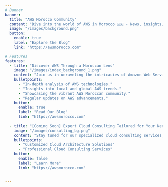 ```yaml
---
# Banner
banner:
  title: "AWS Morocco Community"
  content: "Dive into the world of AWS in Morocco 🇲🇦 - News, insights, and community updates (Unofficial)"
  image: "/images/background.png"
  button:
    enable: true
    label: "Explore the Blog"
    link: "https://awsmorocco.com"

# Features
features:
  - title: "Discover AWS Through a Moroccan Lens"
    image: "/images/index_background_1.png"
    content: "Join us in unraveling the intricacies of Amazon Web Services as we explore its impact and evolution in Morocco. Our blog is a hub for those eager to learn and share."
    bulletpoints:
      - "In-depth analysis of AWS technologies."
      - "Insights into local and global AWS trends."
      - "Showcasing the vibrant AWS Moroccan community."
      - "Regular updates on AWS advancements."
    button:
      enable: true
      label: "Read Our Blog"
      link: "https://awsmorocco.com"
  
  - title: "[Coming Soon] Expert Cloud Consulting Tailored for Your Needs"
    image: "/images/consulting_bg.png"
    content: "Stay tuned for our specialized cloud consulting services, designed to empower your cloud journey with the expertise of our seasoned Cloud Architects."
    bulletpoints:
      - "Customized Cloud Architecture Solutions"
      - "Professional Cloud Consulting Services"
    button:
      enable: false
      label: "Learn More"
      link: "https://awsmorocco.com"


---
```

